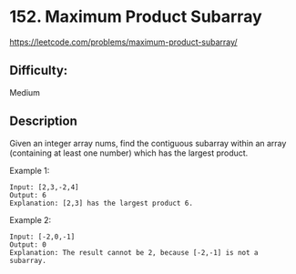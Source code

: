 # 152. Maximum Product Subarray

https://leetcode.com/problems/maximum-product-subarray/

## Difficulty:

Medium

## Description

Given an integer array nums, find the contiguous subarray within an 
array (containing at least one number) which has the largest product.

Example 1:
```
Input: [2,3,-2,4]
Output: 6
Explanation: [2,3] has the largest product 6.
```

Example 2:
```
Input: [-2,0,-1]
Output: 0
Explanation: The result cannot be 2, because [-2,-1] is not a subarray.
```
